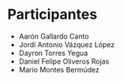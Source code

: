 # Participantes
- Aarón Gallardo Canto
- Jordi Antonio Vázquez López
- Dayron Torres Yegua
- Daniel Felipe Oliveros Rojas
- Mario Montes Bermúdez
